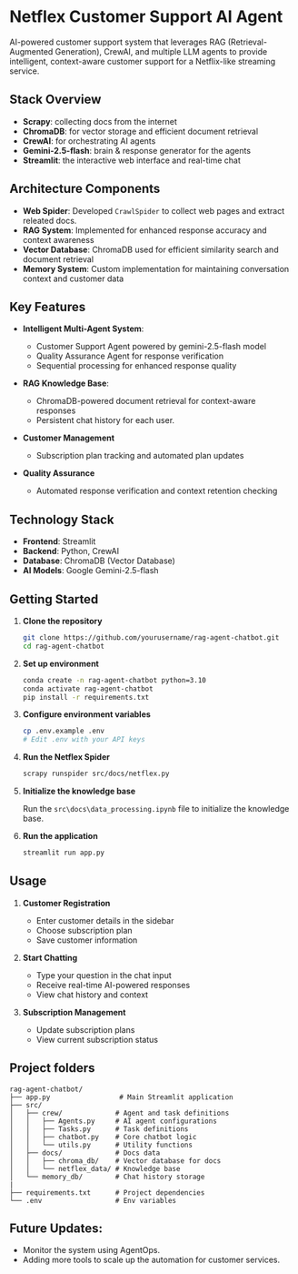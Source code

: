 # Netflex Customer Support AI Agent

AI-powered customer support system that leverages RAG (Retrieval-Augmented Generation), CrewAI, and multiple LLM agents to provide intelligent, context-aware customer support for a Netflix-like streaming service.


## Stack Overview

- **Scrapy**: collecting docs from the internet
- **ChromaDB**: for vector storage and efficient document retrieval
- **CrewAI**: for orchestrating AI agents
- **Gemini-2.5-flash**: brain & response generator for the agents
- **Streamlit**: the interactive web interface and real-time chat

## Architecture Components
- **Web Spider**: Developed `CrawlSpider` to collect web pages and extract releated docs. 
- **RAG System**: Implemented for enhanced response accuracy and context awareness
- **Vector Database**: ChromaDB used for efficient similarity search and document retrieval
- **Memory System**: Custom implementation for maintaining conversation context and customer data

## Key Features

- **Intelligent Multi-Agent System**:
  - Customer Support Agent powered by gemini-2.5-flash model
  - Quality Assurance Agent for response verification
  - Sequential processing for enhanced response quality

- **RAG Knowledge Base**:
  - ChromaDB-powered document retrieval for context-aware responses
  - Persistent chat history for each user.

- **Customer Management**
  - Subscription plan tracking and automated plan updates

- **Quality Assurance**
  - Automated response verification and context retention checking

## Technology Stack
- **Frontend**: Streamlit
- **Backend**: Python, CrewAI
- **Database**: ChromaDB (Vector Database)
- **AI Models**: Google Gemini-2.5-flash

## Getting Started

1. **Clone the repository**
   ```bash
   git clone https://github.com/yourusername/rag-agent-chatbot.git
   cd rag-agent-chatbot
   ```

2. **Set up environment**
   ```bash
   conda create -n rag-agent-chatbot python=3.10
   conda activate rag-agent-chatbot
   pip install -r requirements.txt
   ```

3. **Configure environment variables**
   ```bash
   cp .env.example .env
   # Edit .env with your API keys
   ```

4. **Run the Netflex Spider**
    ```bash
    scrapy runspider src/docs/netflex.py
    ```

5. **Initialize the knowledge base**

    Run the `src\docs\data_processing.ipynb` file to initialize the knowledge base.

6. **Run the application**
   ```bash
   streamlit run app.py
   ```

## Usage

1. **Customer Registration**
   - Enter customer details in the sidebar
   - Choose subscription plan
   - Save customer information

2. **Start Chatting**
   - Type your question in the chat input
   - Receive real-time AI-powered responses
   - View chat history and context

3. **Subscription Management**
   - Update subscription plans
   - View current subscription status

## Project folders

```
rag-agent-chatbot/
├── app.py                 # Main Streamlit application
├── src/
│   ├── crew/             # Agent and task definitions
│   │   ├── Agents.py     # AI agent configurations
│   │   ├── Tasks.py      # Task definitions
│   │   ├── chatbot.py    # Core chatbot logic
│   │   └── utils.py      # Utility functions
│   ├── docs/             # Docs data
│   │   ├── chroma_db/    # Vector database for docs
│   │   └── netflex_data/ # Knowledge base 
│   └── memory_db/        # Chat history storage
|
├── requirements.txt      # Project dependencies
└── .env                  # Env variables 
```

## Future Updates:
- Monitor the system using AgentOps.
- Adding more tools to scale up the automation for customer services.
